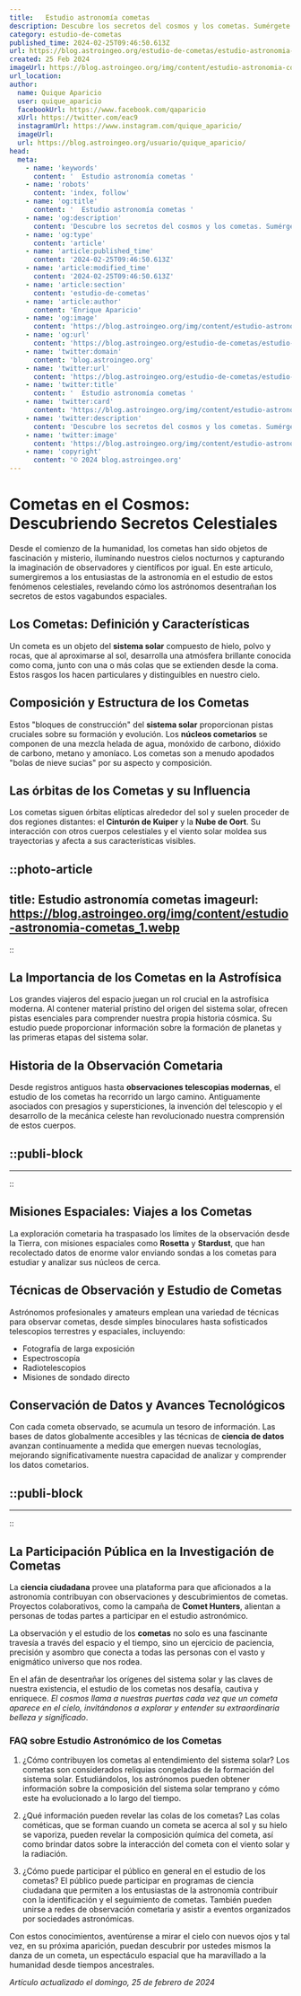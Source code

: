 ```yaml
---
title:   Estudio astronomía cometas 
description: Descubre los secretos del cosmos y los cometas. Sumérgete en el estudio de la astronomía con artículos expertos y análisis detallados.
category: estudio-de-cometas
published_time: 2024-02-25T09:46:50.613Z
url: https://blog.astroingeo.org/estudio-de-cometas/estudio-astronomia-cometas
created: 25 Feb 2024
imageUrl: https://blog.astroingeo.org/img/content/estudio-astronomia-cometas_1.webp
url_location:
author:
  name: Quique Aparicio
  user: quique_aparicio
  facebookUrl: https://www.facebook.com/qaparicio
  xUrl: https://twitter.com/eac9
  instagramUrl: https://www.instagram.com/quique_aparicio/
  imageUrl: 
  url: https://blog.astroingeo.org/usuario/quique_aparicio/
head:
  meta:
    - name: 'keywords'
      content: '  Estudio astronomía cometas '
    - name: 'robots'
      content: 'index, follow'
    - name: 'og:title'
      content: '  Estudio astronomía cometas '
    - name: 'og:description'
      content: 'Descubre los secretos del cosmos y los cometas. Sumérgete en el estudio de la astronomía con artículos expertos y análisis detallados.'
    - name: 'og:type'
      content: 'article'
    - name: 'article:published_time'
      content: '2024-02-25T09:46:50.613Z'
    - name: 'article:modified_time'
      content: '2024-02-25T09:46:50.613Z'
    - name: 'article:section'
      content: 'estudio-de-cometas'
    - name: 'article:author'
      content: 'Enrique Aparicio'
    - name: 'og:image'
      content: 'https://blog.astroingeo.org/img/content/estudio-astronomia-cometas_1.webp'
    - name: 'og:url'
      content: 'https://blog.astroingeo.org/estudio-de-cometas/estudio-astronomia-cometas'
    - name: 'twitter:domain'
      content: 'blog.astroingeo.org'
    - name: 'twitter:url'
      content: 'https://blog.astroingeo.org/estudio-de-cometas/estudio-astronomia-cometas'
    - name: 'twitter:title'
      content: '  Estudio astronomía cometas '
    - name: 'twitter:card'
      content: 'https://blog.astroingeo.org/img/content/estudio-astronomia-cometas_1.webp'
    - name: 'twitter:description'
      content: 'Descubre los secretos del cosmos y los cometas. Sumérgete en el estudio de la astronomía con artículos expertos y análisis detallados.'
    - name: 'twitter:image'
      content: 'https://blog.astroingeo.org/img/content/estudio-astronomia-cometas_1.webp'
    - name: 'copyright'
      content: '© 2024 blog.astroingeo.org'
---
```

# Cometas en el Cosmos: Descubriendo Secretos Celestiales

Desde el comienzo de la humanidad, los cometas han sido objetos de fascinación y misterio, iluminando nuestros cielos nocturnos y capturando la imaginación de observadores y científicos por igual. En este articulo, sumergiremos a los entusiastas de la astronomía en el estudio de estos fenómenos celestiales, revelando cómo los astrónomos desentrañan los secretos de estos vagabundos espaciales.

## Los Cometas: Definición y Características
Un cometa es un objeto del **sistema solar** compuesto de hielo, polvo y rocas, que al aproximarse al sol, desarrolla una atmósfera brillante conocida como coma, junto con una o más colas que se extienden desde la coma. Estos rasgos los hacen particulares y distinguibles en nuestro cielo.

## Composición y Estructura de los Cometas
Estos "bloques de construcción" del **sistema solar** proporcionan pistas cruciales sobre su formación y evolución. Los **núcleos cometarios** se componen de una mezcla helada de agua, monóxido de carbono, dióxido de carbono, metano y amoníaco. Los cometas son a menudo apodados "bolas de nieve sucias" por su aspecto y composición.

## Las órbitas de los Cometas y su Influencia
Los cometas siguen órbitas elípticas alrededor del sol y suelen proceder de dos regiones distantes: el **Cinturón de Kuiper** y la **Nube de Oort**. Su interacción con otros cuerpos celestiales y el viento solar moldea sus trayectorias y afecta a sus características visibles.


::photo-article
---
title:   Estudio astronomía cometas 
imageurl: https://blog.astroingeo.org/img/content/estudio-astronomia-cometas_1.webp
---
::



## La Importancia de los Cometas en la Astrofísica
Los grandes viajeros del espacio juegan un rol crucial en la astrofísica moderna. Al contener material prístino del origen del sistema solar, ofrecen pistas esenciales para comprender nuestra propia historia cósmica. Su estudio puede proporcionar información sobre la formación de planetas y las primeras etapas del sistema solar.

## Historia de la Observación Cometaria
Desde registros antiguos hasta **observaciones telescopias modernas**, el estudio de los cometas ha recorrido un largo camino. Antiguamente asociados con presagios y supersticiones, la invención del telescopio y el desarrollo de la mecánica celeste han revolucionado nuestra comprensión de estos cuerpos.


  ::publi-block
  ---
  ---
  ::
  
  

## Misiones Espaciales: Viajes a los Cometas
La exploración cometaria ha traspasado los límites de la observación desde la Tierra, con misiones espaciales como **Rosetta** y **Stardust**, que han recolectado datos de enorme valor enviando sondas a los cometas para estudiar y analizar sus núcleos de cerca.

## Técnicas de Observación y Estudio de Cometas
Astrónomos profesionales y amateurs emplean una variedad de técnicas para observar cometas, desde simples binoculares hasta sofisticados telescopios terrestres y espaciales, incluyendo:

- Fotografía de larga exposición
- Espectroscopía
- Radiotelescopios
- Misiones de sondado directo

## Conservación de Datos y Avances Tecnológicos
Con cada cometa observado, se acumula un tesoro de información. Las bases de datos globalmente accesibles y las técnicas de **ciencia de datos** avanzan continuamente a medida que emergen nuevas tecnologías, mejorando significativamente nuestra capacidad de analizar y comprender los datos cometarios.


  ::publi-block
  ---
  ---
  ::
  
  

## La Participación Pública en la Investigación de Cometas
La **ciencia ciudadana** provee una plataforma para que aficionados a la astronomía contribuyan con observaciones y descubrimientos de cometas. Proyectos colaborativos, como la campaña de **Comet Hunters**, alientan a personas de todas partes a participar en el estudio astronómico.

La observación y el estudio de los **cometas** no solo es una fascinante travesía a través del espacio y el tiempo, sino un ejercicio de paciencia, precisión y asombro que conecta a todas las personas con el vasto y enigmático universo que nos rodea.

En el afán de desentrañar los orígenes del sistema solar y las claves de nuestra existencia, el estudio de los cometas nos desafía, cautiva y enriquece. *El cosmos llama a nuestras puertas cada vez que un cometa aparece en el cielo, invitándonos a explorar y entender su extraordinaria belleza y significado*.

### FAQ sobre Estudio Astronómico de los Cometas

1. ¿Cómo contribuyen los cometas al entendimiento del sistema solar?
   Los cometas son considerados reliquias congeladas de la formación del sistema solar. Estudiándolos, los astrónomos pueden obtener información sobre la composición del sistema solar temprano y cómo este ha evolucionado a lo largo del tiempo.

2. ¿Qué información pueden revelar las colas de los cometas?
   Las colas cométicas, que se forman cuando un cometa se acerca al sol y su hielo se vaporiza, pueden revelar la composición química del cometa, así como brindar datos sobre la interacción del cometa con el viento solar y la radiación.

3. ¿Cómo puede participar el público en general en el estudio de los cometas?
   El público puede participar en programas de ciencia ciudadana que permiten a los entusiastas de la astronomía contribuir con la identificación y el seguimiento de cometas. También pueden unirse a redes de observación cometaria y asistir a eventos organizados por sociedades astronómicas.

Con estos conocimientos, aventúrense a mirar el cielo con nuevos ojos y tal vez, en su próxima aparición, puedan descubrir por ustedes mismos la danza de un cometa, un espectáculo espacial que ha maravillado a la humanidad desde tiempos ancestrales.

_Artículo actualizado el domingo, 25 de febrero de 2024_
